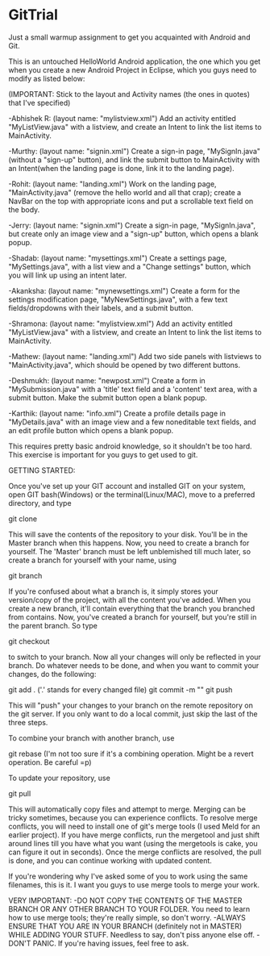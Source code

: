 GitTrial
========



Just a small warmup assignment to get you acquainted with Android and Git.

This is an untouched HelloWorld Android application, the one which you get when you create a new Android Project in Eclipse,
which you guys need to modify as listed below:

(IMPORTANT: Stick to the layout and Activity names (the ones in quotes) that I've specified)

-Abhishek R: (layout name: "mylistview.xml") Add an activity entitled "MyListView.java" with a listview, and create an Intent to link the list items to MainActivity.

-Murthy: (layout name: "signin.xml") Create a sign-in page, "MySignIn.java" (without a "sign-up" button), and link the submit button to MainActivity with an Intent(when the landing page is done, link it to the landing page).

-Rohit: (layout name: "landing.xml") Work on the landing page, "MainActivity.java" (remove the hello world and all that crap); create a NavBar on the top with appropriate icons and put a scrollable text field on the body.

-Jerry: (layout name: "signin.xml") Create a sign-in page, "MySignIn.java", but create only an image view and a "sign-up" button, which opens a blank popup.

-Shadab: (layout name: "mysettings.xml") Create a settings page, "MySettings.java", with a list view and a "Change settings" button, which you will link up using an intent later.

-Akanksha: (layout name: "mynewsettings.xml") Create a form for the settings modification page, "MyNewSettings.java", with a few text fields/dropdowns with their labels, and a submit button.

-Shramona: (layout name: "mylistview.xml") Add an activity entitled "MyListView.java" with a listview, and create an Intent to link the list items to MainActivity.

-Mathew: (layout name: "landing.xml") Add two side panels with listviews to "MainActivity.java", which should be opened by two different buttons.

-Deshmukh: (layout name: "newpost.xml") Create a form in "MySubmission.java" with a 'title' text field and a 'content' text area, with a submit button. Make the submit button open a blank popup.

-Karthik: (layout name: "info.xml") Create a profile details page in "MyDetails.java" with an image view and a few noneditable text fields, and an edit profile button which opens a blank popup.


This requires pretty basic android knowledge, so it shouldn't be too hard. This exercise is important for you guys to get used to git.




GETTING STARTED:

Once you've set up your GIT account and installed GIT on your system, open GIT bash(Windows) or the terminal(Linux/MAC),
move to a preferred directory, and type

git clone <git clone URL>

This will save the contents of the repository to your disk. You'll be in the Master branch when this happens.
Now, you need to create a branch for yourself. The 'Master' branch must be left unblemished till much later, so create a branch
for yourself with your name, using

git branch <yourname>

If you're confused about what a branch is, it simply stores your version/copy of the project, with all the content you've added.
When you create a new branch, it'll contain everything that the branch you branched from contains. Now, you've created a
branch for yourself, but you're still in the parent branch. So type

git checkout <yourbranchname>

to switch to your branch. Now all your changes will only be reflected in your branch. Do whatever needs to be done, and when you want
to commit your changes, do the following:

git add . ('.' stands for every changed file)
git commit -m "<somestringmessage>"
git push

This will "push" your changes to your branch on the remote repository on the git server. If you only want to do a local commit,
just skip the last of the three steps.

To combine your branch with another branch, use

git rebase <otherbranchname> (I'm not too sure if it's a combining operation. Might be a revert operation. Be careful =p)

To update your repository, use

git pull

This will automatically copy files and attempt to merge. Merging can be tricky sometimes, because you can experience conflicts.
To resolve merge conflicts, you will need to install one of git's merge tools (I used Meld for an earlier project). If you have
merge conflicts, run the mergetool and just shift around lines till you have what you want (using the mergetools is cake, you can
figure it out in seconds). Once the merge conflicts are resolved, the pull is done, and you can continue working with updated content.

If you're wondering why I've asked some of you to work using the same filenames, this is it. I want you guys to use merge tools to merge
your work.



VERY IMPORTANT:
-DO NOT COPY THE CONTENTS OF THE MASTER BRANCH OR ANY OTHER BRANCH TO YOUR FOLDER. You need to learn how to use merge tools; they're really simple, so don't worry.
-ALWAYS ENSURE THAT YOU ARE IN YOUR BRANCH (definitely not in MASTER) WHILE ADDING YOUR STUFF. Needless to say, don't piss anyone else off.
-DON'T PANIC. If you're having issues, feel free to ask.